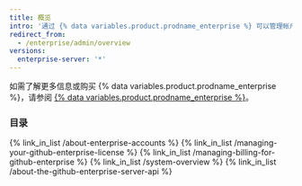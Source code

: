 ```yaml
---
title: 概览
intro: '通过 {% data variables.product.prodname_enterprise %} 可以管理帐户和访问权限、许可及计费。'
redirect_from:
  - /enterprise/admin/overview
versions:
  enterprise-server: '*'
---
```


如需了解更多信息或购买 {% data variables.product.prodname_enterprise %}，请参阅 [{% data variables.product.prodname_enterprise %}](https://github.com/enterprise)。

### 目录

{% link_in_list /about-enterprise-accounts %}
{% link_in_list /managing-your-github-enterprise-license %}
{% link_in_list /managing-billing-for-github-enterprise %}
{% link_in_list /system-overview %}
{% link_in_list /about-the-github-enterprise-server-api %}

